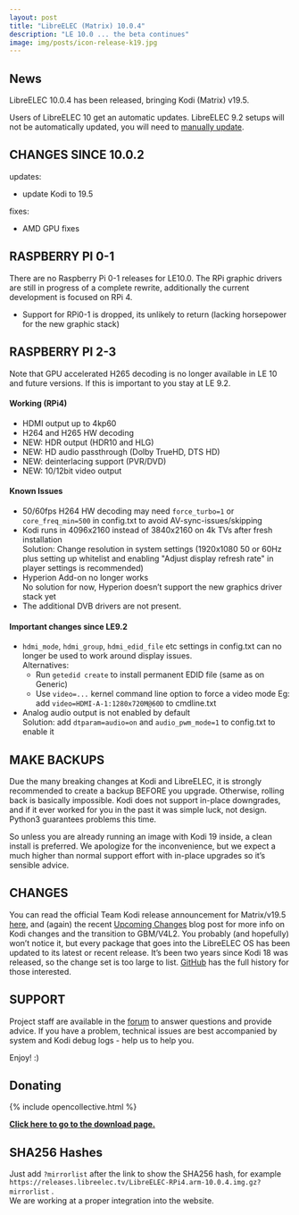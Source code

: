 ```yaml
---
layout: post
title: "LibreELEC (Matrix) 10.0.4"
description: "LE 10.0 ... the beta continues"
image: img/posts/icon-release-k19.jpg
---
```


## News

LibreELEC 10.0.4 has been released, bringing Kodi (Matrix) v19.5.
  
Users of LibreELEC 10 get an automatic updates. LibreELEC 9.2 setups will not be automatically updated, you will need to [manually update](https://wiki.libreelec.tv/support/update).

## CHANGES SINCE 10.0.2

updates:

- update Kodi to 19.5

fixes:

- AMD GPU fixes

## RASPBERRY PI 0-1

There are no Raspberry Pi 0-1 releases for LE10.0. The RPi graphic drivers are still in progress of a complete rewrite, additionally the current development is focused on RPi 4.

- Support for RPi0-1 is dropped, its unlikely to return (lacking horsepower for the new graphic stack)

## RASPBERRY PI 2-3

Note that GPU accelerated H265 decoding is no longer available in LE 10 and future versions. If this is important to you stay at LE 9.2.

#### Working (RPi4)

- HDMI output up to 4kp60
- H264 and H265 HW decoding
- NEW: HDR output (HDR10 and HLG)
- NEW: HD audio passthrough (Dolby TrueHD, DTS HD)
- NEW: deinterlacing support (PVR/DVD)
- NEW: 10/12bit video output

#### Known Issues

- 50/60fps H264 HW decoding may need `force_turbo=1` or `core_freq_min=500` in config.txt to avoid AV-sync-issues/skipping
- Kodi runs in 4096x2160 instead of 3840x2160 on 4k TVs after fresh installation  
  Solution: Change resolution in system settings (1920x1080 50 or 60Hz plus setting up whitelist and enabling "Adjust display refresh rate" in player settings is recommended)
- Hyperion Add-on no longer works  
  No solution for now, Hyperion doesn’t support the new graphics driver stack yet
- The additional DVB drivers are not present.

#### Important changes since LE9.2

- `hdmi_mode`, `hdmi_group`, `hdmi_edid_file` etc settings in config.txt can no longer be used to work around display issues.  
  Alternatives:
  - Run `getedid create` to install permanent EDID file (same as on Generic)
  - Use `video=...` kernel command line option to force a video mode
    Eg: add `video=HDMI-A-1:1280x720M@60D` to cmdline.txt
- Analog audio output is not enabled by default  
  Solution: add `dtparam=audio=on` and `audio_pwm_mode=1` to config.txt to enable it

## MAKE BACKUPS

Due the many breaking changes at Kodi and LibreELEC, it is strongly recommended to create a backup BEFORE you upgrade. Otherwise, rolling back is basically impossible. Kodi does not support in-place downgrades, and if it ever worked for you in the past it was simple luck, not design. Python3 guarantees problems this time.

So unless you are already running an image with Kodi 19 inside, a clean install is preferred. We apologize for the inconvenience, but we expect a much higher than normal support effort with in-place upgrades so it’s sensible advice.

## CHANGES

You can read the official Team Kodi release announcement for Matrix/v19.5 [here](https://kodi.tv/article/kodi-matrix-19-5-release/), and (again) the recent [Upcoming Changes](https://libreelec.tv/2021/02/14/upcoming-changes/) blog post for more info on Kodi changes and the transition to GBM/V4L2. You probably (and hopefully) won’t notice it, but every package that goes into the LibreELEC OS has been updated to its latest or recent release. It’s been two years since Kodi 18 was released, so the change set is too large to list. [GitHub](https://github.com/LibreELEC/LibreELEC.tv/releases/tag/10.0.4) has the full history for those interested.

## SUPPORT

Project staff are available in the [forum](https://forum.libreelec.tv) to answer questions and provide advice. If you have a problem, technical issues are best accompanied by system and Kodi debug logs - help us to help you.

Enjoy! :)

## Donating

{% include opencollective.html %}

[**Click here to go to the download page.**](https://libreelec.tv/downloads/)

## SHA256 Hashes

Just add `?mirrorlist` after the link to show the SHA256 hash, for example `https://releases.libreelec.tv/LibreELEC-RPi4.arm-10.0.4.img.gz?mirrorlist` .  
We are working at a proper integration into the website.
